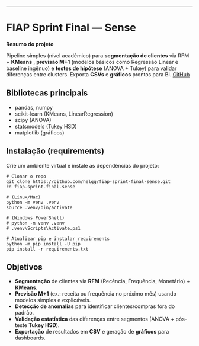 ---

# FIAP Sprint Final — Sense

**Resumo do projeto**

Pipeline simples (nível acadêmico) para **segmentação de clientes** via RFM +  **KMeans** , **previsão M+1** (modelos básicos como Regressão Linear e baseline ingênuo) e **testes de hipótese** (ANOVA + Tukey) para validar diferenças entre clusters. Exporta **CSVs** e **gráficos** prontos para BI. [GitHub](https://github.com/helgg/fiap-sprint-final-sense/tree/master)

## Bibliotecas principais

* pandas, numpy
* scikit-learn (KMeans, LinearRegression)
* scipy (ANOVA)
* statsmodels (Tukey HSD)
* matplotlib (gráficos)

## Instalação (requirements)

Crie um ambiente virtual e instale as dependências do projeto:

```
# Clonar o repo
git clone https://github.com/helgg/fiap-sprint-final-sense.git
cd fiap-sprint-final-sense

# (Linux/Mac)
python -m venv .venv
source .venv/bin/activate

# (Windows PowerShell)
# python -m venv .venv
# .venv\Scripts\Activate.ps1

# Atualizar pip e instalar requirements
python -m pip install -U pip
pip install -r requirements.txt
```

## Objetivos

- **Segmentação** de clientes via **RFM** (Recência, Frequência, Monetário) + **KMeans**.
- **Previsão M+1** (ex.: receita ou frequência no próximo mês) usando modelos simples e explicáveis.
- **Detecção de anomalias** para identificar clientes/compras fora do padrão.
- **Validação estatística** das diferenças entre segmentos (ANOVA + pós-teste **Tukey HSD**).
- **Exportação** de resultados em **CSV** e geração de **gráficos** para dashboards.
